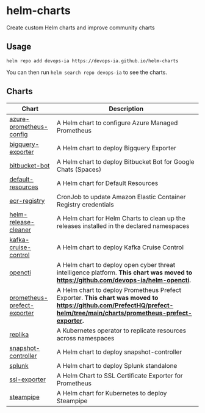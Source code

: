 # helm-charts

Create custom Helm charts and improve community charts

## Usage

```console
helm repo add devops-ia https://devops-ia.github.io/helm-charts
```

You can then run `helm search repo devops-ia` to see the charts.

## Charts

| Chart | Description |
|-------|-------------|
| [azure-prometheus-config](./charts/azure-prometheus-config) | A Helm chart to configure Azure Managed Prometheus |
| [bigquery-exporter](./charts/bigquery-exporter) | A Helm chart to deploy Bigquery Exporter |
| [bitbucket-bot](./charts/bitbucket-bot) | A Helm chart to deploy Bitbucket Bot for Google Chats (Spaces) |
| [default-resources](./charts/default-resources) | A Helm chart for Default Resources |
| [ecr-registry](./charts/ecr-registry) | CronJob to update Amazon Elastic Container Registry credentials |
| [helm-release-cleaner](./charts/helm-release-cleaner) | A Helm chart for Helm Charts to clean up the releases installed in the declared namespaces |
| [kafka-cruise-control](./charts/kafka-cruise-control) | A Helm chart to deploy Kafka Cruise Control |
| [opencti](./charts/opencti) | A Helm chart to deploy open cyber threat intelligence platform. **This chart was moved to <https://github.com/devops-ia/helm-opencti>.** |
| [prometheus-prefect-exporter](./charts/prometheus-prefect-exporter) | A Helm chart to deploy Prometheus Prefect Exporter. **This chart was moved to <https://github.com/PrefectHQ/prefect-helm/tree/main/charts/prometheus-prefect-exporter>.** |
| [replika](./charts/replika) | A Kubernetes operator to replicate resources across namespaces |
| [snapshot-controller](./charts/snapshot-controller) | A Helm chart to deploy snapshot-controller |
| [splunk](./charts/splunk) | A Helm chart to deploy Splunk standalone |
| [ssl-exporter](./charts/ssl-exporter) | A Helm Chart to SSL Certificate Exporter for Prometheus |
| [steampipe](./charts/steampipe) | A Helm chart for Kubernetes to deploy Steampipe |
